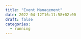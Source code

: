 ```yaml
---
title: "Event Management"
date: 2022-04-12T16:11:58+02:00
draft: false
categories:
  - running
---
```


